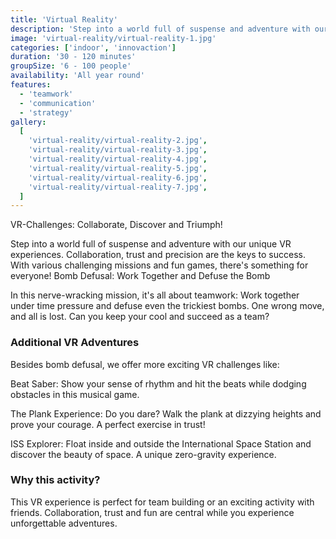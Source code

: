 ```yaml
---
title: 'Virtual Reality'
description: 'Step into a world full of suspense and adventure with our unique VR experiences'
image: 'virtual-reality/virtual-reality-1.jpg'
categories: ['indoor', 'innovaction']
duration: '30 - 120 minutes'
groupSize: '6 - 100 people'
availability: 'All year round'
features:
  - 'teamwork'
  - 'communication'
  - 'strategy'
gallery:
  [
    'virtual-reality/virtual-reality-2.jpg',
    'virtual-reality/virtual-reality-3.jpg',
    'virtual-reality/virtual-reality-4.jpg',
    'virtual-reality/virtual-reality-5.jpg',
    'virtual-reality/virtual-reality-6.jpg',
    'virtual-reality/virtual-reality-7.jpg',
  ]
---
```


VR-Challenges: Collaborate, Discover and Triumph!

Step into a world full of suspense and adventure with our unique VR experiences. Collaboration, trust and precision are the keys to success. With various challenging missions and fun games, there's something for everyone!
Bomb Defusal: Work Together and Defuse the Bomb

In this nerve-wracking mission, it's all about teamwork:
Work together under time pressure and defuse even the trickiest bombs. One wrong move, and all is lost. Can you keep your cool and succeed as a team?

### Additional VR Adventures

Besides bomb defusal, we offer more exciting VR challenges like:

Beat Saber: Show your sense of rhythm and hit the beats while dodging obstacles in this musical game.

The Plank Experience: Do you dare? Walk the plank at dizzying heights and prove your courage. A perfect exercise in trust!

ISS Explorer: Float inside and outside the International Space Station and discover the beauty of space. A unique zero-gravity experience.

### Why this activity?

This VR experience is perfect for team building or an exciting activity with friends. Collaboration, trust and fun are central while you experience unforgettable adventures.

